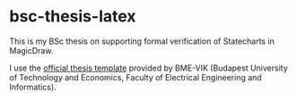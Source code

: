bsc-thesis-latex
=====================

This is my BSc thesis on supporting formal verification of Statecharts in MagicDraw.

I use the [official thesis template](http://diplomaterv.vik.bme.hu/) provided by BME-VIK (Budapest University of Technology and Economics, Faculty of Electrical Engineering and Informatics).
